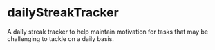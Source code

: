 # dailyStreakTracker
A daily streak tracker to help maintain motivation for tasks that may be challenging to tackle on a daily basis.
